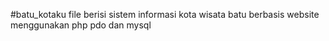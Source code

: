 #batu_kotaku
file berisi sistem informasi kota wisata batu berbasis website menggunakan php pdo dan mysql